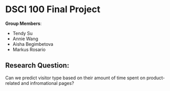 # DSCI 100 Final Project

**Group Members**: 
- Tendy Su
- Annie Wang
- Aisha Begimbetova
- Markus Rosario


## Research Question: 
Can we predict visitor type based on their amount of time spent on product-related and infromational pages? 
